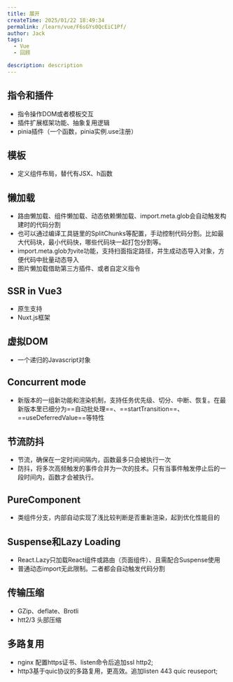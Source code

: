 ```yaml
---
title: 展开
createTime: 2025/01/22 18:49:34
permalink: /learn/vue/F6sGYs0QcEiC1Pf/
author: Jack
tags:
  - Vue
  - 回顾

description: description
---
```



## 指令和插件

- 指令操作DOM或者模板交互
- 插件扩展框架功能、抽象复用逻辑  
- pinia插件（一个函数，pinia实例.use注册）


## 模板

- 定义组件布局，替代有JSX、h函数

## 懒加载

- 路由懒加载、组件懒加载、动态依赖懒加载、import.meta.glob会自动触发构建时的代码分割
- 也可以通过编译工具链里的SplitChunks等配置，手动控制代码分割。比如最大代码块，最小代码快，哪些代码块一起打包分割等。
- import.meta.glob为vite功能，支持扫面指定路径，并生成动态导入对象，方便代码中批量动态导入
- 图片懒加载借助第三方插件、或者自定义指令

## SSR in Vue3

- 原生支持
- Nuxt.js框架

## 虚拟DOM

- 一个递归的Javascript对象

## Concurrent mode

- 新版本的一组新功能和渲染机制，支持任务优先级、切分、中断、恢复。在最新版本里已细分为==自动批处理==、==startTransition==、==useDeferredValue==等特性

## 节流防抖

- 节流，确保在一定时间间隔内，函数最多只会被执行一次
- 防抖，将多次高频触发的事件合并为一次的技术。只有当事件触发停止后的一段时间内，函数才会被执行。

## PureComponent

- 类组件分支，内部自动实现了浅比较判断是否重新渲染，起到优化性能目的

## Suspense和Lazy Loading

- React.Lazy只加载React组件或路由（页面组件）、且需配合Suspense使用
- 普通动态import无此限制。二者都会自动触发代码分割


## 传输压缩

- GZip、deflate、Brotli
- htt2/3 头部压缩

## 多路复用

- nginx 配置https证书、listen命令后追加ssl http2;
- http3基于quic协议的多路复用，更高效。追加listen 443 quic reuseport;

